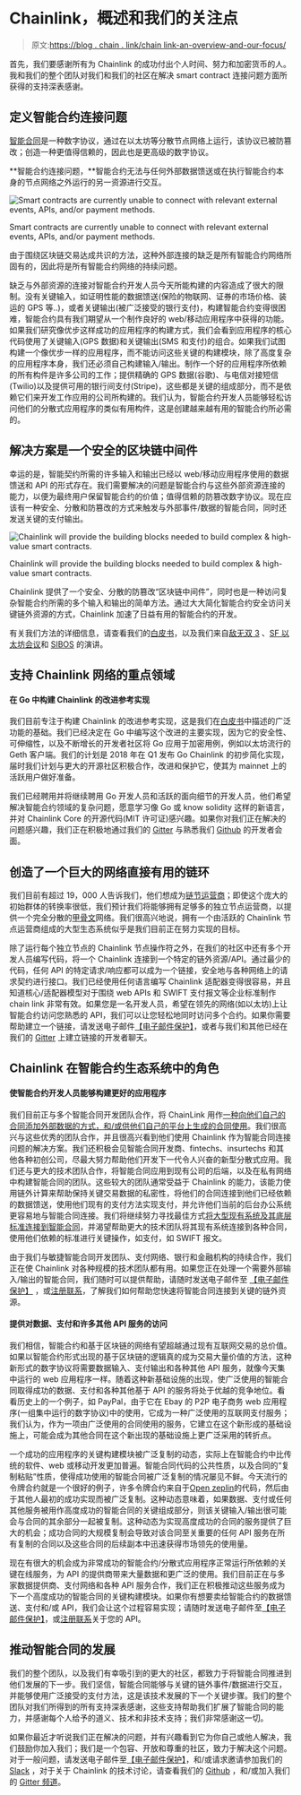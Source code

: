 # Chainlink，概述和我们的关注点

> 原文:[https://blog . chain . link/chain link-an-overview-and-our-focus/](https://blog.chain.link/chainlink-an-overview-and-our-focus/)

首先，我们要感谢所有为 Chainlink 的成功付出个人时间、努力和加密货币的人。我和我们的整个团队对我们和我们的社区在解决 smart contract 连接问题方面所获得的支持深表感谢。

## 定义智能合约连接问题

[智能合同](https://chain.link/education/smart-contracts)是一种数字协议，通过在以太坊等分散节点网络上运行，该协议已被防篡改；创造一种更值得信赖的，因此也是更高级的数字协议。

**智能合约连接问题，**智能合约无法与任何外部数据馈送或在执行智能合约本身的节点网络之外运行的另一资源进行交互。

![Smart contracts are currently unable to connect with relevant external events, APIs, and/or payment methods.](../Images/20b1038955f4f0b50427e9891822b540.png)

<figcaption id="caption-attachment-399" class="wp-caption-text">Smart contracts are currently unable to connect with relevant external events, APIs, and/or payment methods.</figcaption>



由于围绕区块链交易达成共识的方法，这种外部连接的缺乏是所有智能合约网络所固有的，因此将是所有智能合约网络的持续问题。

缺乏与外部资源的连接对智能合约开发人员今天所能构建的内容造成了很大的限制。没有关键输入，如证明性能的数据馈送(保险的物联网、证券的市场价格、装运的 GPS 等..)，或者关键输出(被广泛接受的银行支付)，构建智能合约变得很困难，智能合约具有我们期望从一个制作良好的 web/移动应用程序中获得的功能。如果我们研究像优步这样成功的应用程序的构建方式，我们会看到应用程序的核心代码使用了关键输入(GPS 数据)和关键输出(SMS 和支付)的组合。如果我们试图构建一个像优步一样的应用程序，而不能访问这些关键的构建模块，除了高度复杂的应用程序本身，我们还必须自己构建输入/输出。制作一个好的应用程序所依赖的所有构件是许多公司的工作；提供精确的 GPS 数据(谷歌)、与电信对接短信(Twilio)以及提供可用的银行间支付(Stripe)，这些都是关键的组成部分，而不是依赖它们来开发工作应用的公司所构建的。我们认为，智能合约开发人员能够轻松访问他们的分散式应用程序的类似有用构件，这是创建越来越有用的智能合约所必需的。

## 解决方案是一个安全的区块链中间件

幸运的是，智能契约所需的许多输入和输出已经以 web/移动应用程序使用的数据馈送和 API 的形式存在。我们需要解决的问题是智能合约与这些外部资源连接的能力，以便为最终用户保留智能合约的价值；值得信赖的防篡改数字协议。现在应该有一种安全、分散和防篡改的方式来触发与外部事件/数据的智能合同，同时还发送关键的支付输出。

![Chainlink will provide the building blocks needed to build complex & high-value smart contracts.](../Images/3fe0c1f1af341969b964d5f27a2fbd4e.png)

<figcaption id="caption-attachment-400" class="wp-caption-text">Chainlink will provide the building blocks needed to build complex & high-value smart contracts.</figcaption>



Chainlink 提供了一个安全、分散的防篡改“区块链中间件”，同时也是一种访问复杂智能合约所需的多个输入和输出的简单方法。通过大大简化智能合约安全访问关键链外资源的方式，Chainlink 加速了日益有用的智能合约的开发。

有关我们方法的详细信息，请查看我们的[白皮书](https://link.smartcontract.com/whitepaper)，以及我们来自[敌无双 3](https://www.youtube.com/watch?v=kW27zYIxZhY&feature=youtu.be&t=28s) 、[SF 以太坊会议](https://www.youtube.com/watch?v=nMlpTgxKtAY)和 [SIBOS](https://create.smartcontract.com/sibos17) 的演讲。

## 支持 Chainlink 网络的重点领域

#### **在 Go 中构建 Chainlink 的改进参考实现**

我们目前专注于构建 Chainlink 的改进参考实现，这是我们在[白皮书](https://link.smartcontract.com/whitepaper)中描述的广泛功能的基础。我们已经决定在 Go 中编写这个改进的主要实现，因为它的安全性、可伸缩性，以及不断增长的开发者社区将 Go 应用于加密用例，例如以太坊流行的 Geth 客户端。我们的计划是 2018 年在 Q1 发布 Go Chainlink 的初步简化实现，届时我们计划与更大的开源社区积极合作，改进和保护它，使其为 mainnet 上的活跃用户做好准备。

我们已经聘用并将继续聘用 Go 开发人员和活跃的面向细节的开发人员，他们希望解决智能合约领域的复杂问题，愿意学习像 Go 或 know solidity 这样的新语言，并对 Chainlink Core 的开源代码(MIT 许可证)感兴趣。如果你对我们正在解决的问题感兴趣，我们正在积极地通过我们的 [Gitter](https://gitter.im/smartcontractkit-chainlink/Lobby) 与熟悉我们 [Github](https://github.com/smartcontractkit) 的开发者会面。

## 创造了一个巨大的网络直接有用的链环

我们目前有超过 19，000 人告诉我们，他们想成为[链节运营商](https://blog.chain.link/what-is-a-chainlink-node-operator/)；即使这个庞大的初始群体的转换率很低，我们预计我们将能够拥有足够多的独立节点运营商，以提供一个完全分散的[甲骨文](https://chain.link/education/blockchain-oracles)网络。我们很高兴地说，拥有一个由活跃的 Chainlink 节点运营商组成的大型生态系统似乎是我们目前正在努力实现的目标。

除了运行每个独立节点的 Chainlink 节点操作符之外，在我们的社区中还有多个开发人员编写代码，将一个 Chainlink 连接到一个特定的链外资源/API。通过最少的代码，任何 API 的特定请求/响应都可以成为一个链接，安全地与各种网络上的请求契约进行接口。我们已经使用任何语言编写 Chainlink 适配器变得很容易，并且知道核心/适配器模型对于围绕 web APIs 和 SWIFT 支付报文等企业标准制作 chain link 非常有效。如果您是一名开发人员，希望在领先的网络(如以太坊)上让智能合约访问您熟悉的 API，我们可以让您轻松地同时访问多个合约。如果你需要帮助建立一个链接，请发送电子邮件[【电子邮件保护】](/cdn-cgi/l/email-protection)，或者与我们和其他已经在我们的 [Gitter](https://gitter.im/smartcontractkit-chainlink/Lobby) 上建立链接的开发者聊天。

## Chainlink 在智能合约生态系统中的角色

#### 使智能合约开发人员能够构建更好的应用程序

我们目前正与多个智能合同开发团队合作，将 ChainLink 用作[一种向他们自己的合同添加外部数据的方式，和/或供他们自己的平台上生成的合同使用](https://blog.zeppelinos.org/chainlink-partnership/)。我们很高兴与这些优秀的团队合作，并且很高兴看到他们使用 Chainlink 作为智能合同连接问题的解决方案。我们还积极会见智能合同开发商、fintechs、insurtechs 和其他各种初创公司，尽最大努力帮助他们开发下一代令人兴奋的新型分散式应用。我们还与更大的技术团队合作，将智能合同应用到现有公司的后端，以及在私有网络中构建智能合同的团队。这些较大的团队通常受益于 Chainlink 的能力，该能力使用链外计算来帮助保持关键交易数据的私密性，将他们的合同连接到他们已经依赖的数据馈送，使用他们现有的支付方法实现支付，并允许他们当前的后台办公系统更容易地与智能合同连接。我们将继续努力寻找最佳方式[将大型现有系统及其底层标准连接到智能合同](https://create.smartcontract.com/sibos17)，并渴望帮助更大的技术团队将其现有系统连接到各种合同，使用他们依赖的标准进行关键操作，如支付，如 SWIFT 报文。

由于我们与敏捷智能合同开发团队、支付网络、银行和金融机构的持续合作，我们正在使 Chainlink 对各种规模的技术团队都有用。如果您正在处理一个需要外部输入/输出的智能合同，我们随时可以提供帮助，请随时发送电子邮件至 [【电子邮件保护】](/cdn-cgi/l/email-protection#c3b0b6b3b3acb1b783b0aea2b1b7a0acadb7b1a2a0b7eda0acae) ，或[注册联系](https://chainlink.typeform.com/to/CTSrCg)，了解我们如何帮助您快速将智能合同连接到关键的链外资源。

#### 提供对数据、支付和许多其他 API 服务的访问

我们相信，智能合约和基于区块链的网络有望超越通过现有互联网交易的总价值。如果以智能合约形式出现的基于区块链的逻辑真的成为交易大量价值的方法，这种新形式的数字协议将需要数据输入、支付输出和各种其他 API 服务，就像今天集中运行的 web 应用程序一样。随着这种新基础设施的出现，使广泛使用的智能合同取得成功的数据、支付和各种其他基于 API 的服务将处于优越的竞争地位。看看历史上的一个例子，如 PayPal，由于它在 Ebay 的 P2P 电子商务 web 应用程序(一组集中运行的数字协议)中的使用，它成为一种广泛使用的互联网支付服务；我们认为，作为一项由广泛使用的合同使用的服务，它建立在这个新形成的基础设施上，可能会成为其他合同在这个新出现的基础设施上更广泛采用的转折点。

一个成功的应用程序的关键构建模块被广泛复制的动态，实际上在智能合约中比传统的软件、web 或移动开发更加普遍。智能合同代码的公共性质，以及合同的“复制粘贴”性质，使得成功使用的智能合同被广泛复制的情况屡见不鲜。今天流行的令牌合约就是一个很好的例子，许多令牌合约来自于[Open zeplin](https://openzeppelin.org/)的代码，然后由于其他人最初的成功实现而被广泛复制。这种动态意味着，如果数据、支付或任何其他服务被用作高度成功的智能合同的关键组成部分，则该关键输入/输出很可能会与合同的其余部分一起被复制。这种动态为实现高度成功的合同的服务提供了巨大的机会；成功合同的大规模复制会导致对该合同至关重要的任何 API 服务在所有复制的合同以及这些合同的后续副本中迅速获得市场领先的使用量。

现在有很大的机会成为非常成功的智能合约/分散式应用程序正常运行所依赖的关键在线服务，为 API 的提供商带来大量数据和更广泛的使用。我们目前正在与多家数据提供商、支付网络和各种 API 服务合作，我们正在积极推动这些服务成为下一个高度成功的智能合同的关键构建模块。如果你有想要卖给智能合约的数据馈送、支付和/或 API，我们会让这个过程容易实现；请随时发送电子邮件至[【电子邮件保护】](/cdn-cgi/l/email-protection)，或[注册联系](https://chainlink.typeform.com/to/CTSrCg)关于您的 API。

## 推动智能合同的发展

我们的整个团队，以及我们有幸吸引到的更大的社区，都致力于将智能合同推进到他们发展的下一步。我们坚信，智能合同能够与关键的链外事件/数据进行交互，并能够使用广泛接受的支付方法，这是该技术发展的下一个关键步骤。我们的整个团队对我们所得到的所有支持深表感谢，这些支持帮助我们扩展了智能合同的能力，并感谢每个人给予的道义、技术和非技术支持；我们非常感谢这一切。

如果你最近才听说我们正在解决的问题，并有兴趣看到它为你自己或他人解决，我们鼓励你加入我们；我们是一个包容、开放和尊重的社区，致力于解决这个问题。对于一般问题，请发送电子邮件至[【电子邮件保护】](/cdn-cgi/l/email-protection)，和/或请求邀请参加我们的 [Slack](https://chainlinknetwork.slack.com/) ，对于关于 Chainlink 的技术讨论，请查看我们的 [Github](https://github.com/smartcontractkit) ，和/或加入我们的 [Gitter 频道](https://gitter.im/smartcontractkit-chainlink/Lobby)。